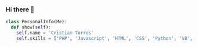 ### Hi there 👋

```python
class PersonalInfo(Me):
  def show(self):
    self.name = 'Cristian Torres'
    self.skills = ['PHP', 'Javascript', 'HTML', 'CSS', 'Python', 'VB', 'SQL']
```

<!--
**cristdev/cristdev** is a ✨ _special_ ✨ repository because its `README.md` (this file) appears on your GitHub profile.

Here are some ideas to get you started:

- 🔭 I’m currently working on ...
- 🌱 I’m currently learning ...
- 👯 I’m looking to collaborate on ...
- 🤔 I’m looking for help with ...
- 💬 Ask me about ...
- 📫 How to reach me: ...
- 😄 Pronouns: ...
- ⚡ Fun fact: ...
-->
